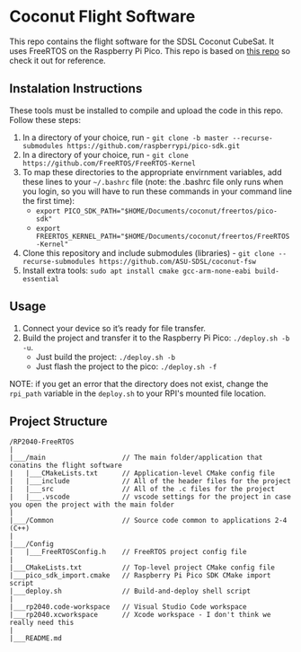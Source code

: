 # Coconut Flight Software

This repo contains the flight software for the SDSL Coconut CubeSat. It uses FreeRTOS on the Raspberry Pi Pico. This repo is based on [this repo](https://github.com/smittytone/RP2040-FreeRTOS) so check it out for reference.

## Instalation Instructions

These tools must be installed to compile and upload the code in this repo. Follow these steps:
1. In a directory of your choice, run - ```git clone -b master --recurse-submodules https://github.com/raspberrypi/pico-sdk.git```
2. In a directory of your choice, run - ```git clone https://github.com/FreeRTOS/FreeRTOS-Kernel```
3. To map these directories to the appropriate envirnment variables, add these lines to your ```~/.bashrc``` file (note: the .bashrc file only runs when you login, so you will have to run these commands in your command line the first time):
    * ```export PICO_SDK_PATH="$HOME/Documents/coconut/freertos/pico-sdk"```
    * ```export FREERTOS_KERNEL_PATH="$HOME/Documents/coconut/freertos/FreeRTOS-Kernel"```
4. Clone this repository and include submodules (libraries) - ```git clone --recurse-submodules https://github.com/ASU-SDSL/coconut-fsw```
5. Install extra tools: ```sudo apt install cmake gcc-arm-none-eabi build-essential```

## Usage

1. Connect your device so it’s ready for file transfer.
2. Build the project and transfer it to the Raspberry Pi Pico: `./deploy.sh -b -u`.
    * Just build the project: `./deploy.sh -b`
    * Just flash the project to the pico: `./deploy.sh -f`

NOTE: if you get an error that the directory does not exist, change the `rpi_path` variable in the `deploy.sh` to your RPI's mounted file location.

## Project Structure

```
/RP2040-FreeRTOS
|
|___/main                   // The main folder/application that conatins the flight software
|   |___CMakeLists.txt      // Application-level CMake config file
|   |___include             // All of the header files for the project
|   |___src                 // All of the .c files for the project
|   |___.vscode             // vscode settings for the project in case you open the project with the main folder
|   
|___/Common                 // Source code common to applications 2-4 (C++)
|
|___/Config
|   |___FreeRTOSConfig.h    // FreeRTOS project config file
|
|___CMakeLists.txt          // Top-level project CMake config file
|___pico_sdk_import.cmake   // Raspberry Pi Pico SDK CMake import script
|___deploy.sh               // Build-and-deploy shell script
|
|___rp2040.code-workspace   // Visual Studio Code workspace
|___rp2040.xcworkspace      // Xcode workspace - I don't think we really need this
|
|___README.md
```
